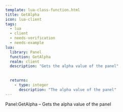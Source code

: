```yaml
---
template: lua-class-function.html
title: GetAlpha
icon: lua-client
tags:
  - lua
  - client
  - needs-verification
  - needs-example
lua:
  library: Panel
  function: GetAlpha
  realm: client
  description: "Gets the alpha value of the panel"
  
  
  returns:
    - type: integer
      description: "The alpha value of the panel"
---
```


<div class="lua__search__keywords">
Panel:GetAlpha &#x2013; Gets the alpha value of the panel
</div>
